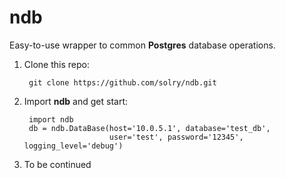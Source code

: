 # ndb
Easy-to-use wrapper to common **Postgres** database operations.

1) Clone this repo:

        git clone https://github.com/solry/ndb.git

2) Import **ndb** and get start:

        
        import ndb
        db = ndb.DataBase(host='10.0.5.1', database='test_db',
                          user='test', password='12345', logging_level='debug')
        
3) To be continued
